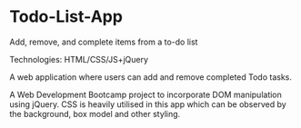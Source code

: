 # Todo-List-App
Add, remove, and complete items from a to-do list

Technologies: HTML/CSS/JS+jQuery

A web application where users can add and remove completed Todo tasks. 

A Web Development Bootcamp project to incorporate DOM manipulation using jQuery. CSS is heavily utilised in this app which can be observed by the background, box model and other styling. 
